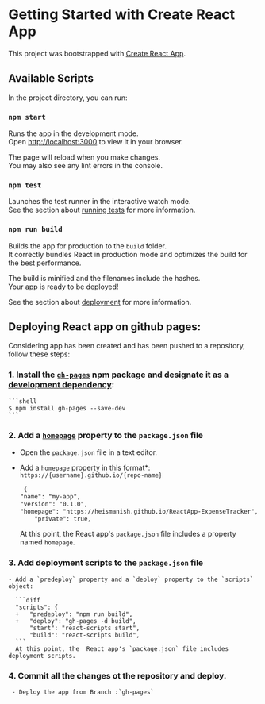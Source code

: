 # Getting Started with Create React App

This project was bootstrapped with [Create React App](https://github.com/facebook/create-react-app).

## Available Scripts

In the project directory, you can run:

### `npm start`

Runs the app in the development mode.\
Open [http://localhost:3000](http://localhost:3000) to view it in your browser.

The page will reload when you make changes.\
You may also see any lint errors in the console.

### `npm test`

Launches the test runner in the interactive watch mode.\
See the section about [running tests](https://facebook.github.io/create-react-app/docs/running-tests) for more information.

### `npm run build`

Builds the app for production to the `build` folder.\
It correctly bundles React in production mode and optimizes the build for the best performance.

The build is minified and the filenames include the hashes.\
Your app is ready to be deployed!

See the section about [deployment](https://facebook.github.io/create-react-app/docs/deployment) for more information.

## Deploying React app on github pages:
Considering app has been created and has been pushed to a repository, follow these steps:

### 1. Install the [`gh-pages`](https://github.com/tschaub/gh-pages) npm package and designate it as a [development dependency](https://nodejs.dev/learn/npm-dependencies-and-devdependencies):
 
    ```shell
    $ npm install gh-pages --save-dev
    ```
    
### 2. Add a [`homepage`]() property to the `package.json` file
   - Open the `package.json` file in a text editor.
   
   - Add a `homepage` property in this format\*: `https://{username}.github.io/{repo-name}`

      ```diff
       {
      "name": "my-app",
      "version": "0.1.0",
      "homepage": "https://heismanish.github.io/ReactApp-ExpenseTracker",
          "private": true,

      ```
      At this point, the React app's `package.json` file includes a property named `homepage`.

### 3. Add deployment scripts to the `package.json` file

    - Add a `predeploy` property and a `deploy` property to the `scripts` object:
    
      ```diff
      "scripts": {
      +   "predeploy": "npm run build",
      +   "deploy": "gh-pages -d build",
          "start": "react-scripts start",
          "build": "react-scripts build",
      ```
      At this point, the  React app's `package.json` file includes deployment scripts.
      
### 4. Commit all the changes ot the repository and deploy.
     - Deploy the app from Branch :`gh-pages`
